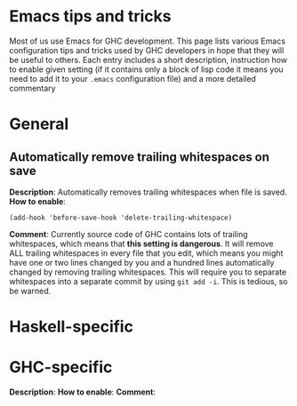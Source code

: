 # Emacs tips and tricks


Most of us use Emacs for GHC development. This page lists various Emacs configuration tips and tricks used by GHC developers in hope that they will be useful to others. Each entry includes a short description, instruction how to enable given setting (if it contains only a block of lisp code it means you need to add it to your `.emacs` configuration file) and a more detailed commentary

# General

## Automatically remove trailing whitespaces on save

**Description**: Automatically removes trailing whitespaces when file is saved.
**How to enable**:

```wiki
(add-hook 'before-save-hook 'delete-trailing-whitespace)
```

**Comment**: Currently source code of GHC contains lots of trailing whitespaces, which means that **this setting is dangerous**. It will remove ALL trailing whitespaces in every file that you edit, which means you might have one or two lines changed by you and a hundred lines automatically changed by removing trailing whitespaces. This will require you to separate whitespaces into a separate commit by using `git add -i`. This is tedious, so be warned.

# Haskell-specific

# GHC-specific

**Description**: 
**How to enable**:
**Comment**:
